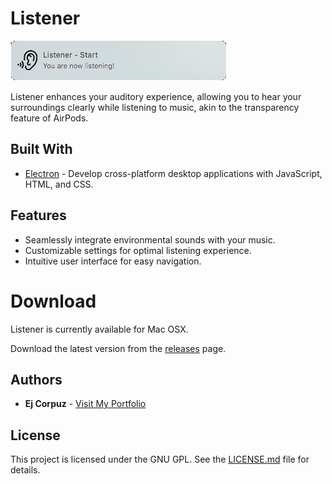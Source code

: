 # Listener

<p align="left">
  <img alt="Listener Logo" src="image.png">
</p>

Listener enhances your auditory experience, allowing you to hear your surroundings clearly while listening to music, akin to the transparency feature of AirPods.

## Built With

* [Electron](https://electronjs.org/) - Develop cross-platform desktop applications with JavaScript, HTML, and CSS.

## Features

- Seamlessly integrate environmental sounds with your music.
- Customizable settings for optimal listening experience.
- Intuitive user interface for easy navigation.

# Download

Listener is currently available for Mac OSX.

Download the latest version from the [releases](https://github.com/ejancorp/listener/releases) page.

## Authors

* **Ej Corpuz** - [Visit My Portfolio](https://ejcorpuz.me)

## License

This project is licensed under the GNU GPL. See the [LICENSE.md](LICENSE.md) file for details.
